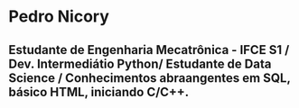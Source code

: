 <h1>Pedro Nicory</h1>
<h2>Estudante de Engenharia Mecatrônica - IFCE S1 / Dev. Intermediátio Python/ Estudante de Data Science / Conhecimentos abraangentes em SQL, básico HTML, iniciando C/C++.  </h2>
